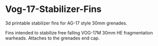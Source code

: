 # Vog-17-Stabilizer-Fins
3d printable stabilizer fins for AG-17 style 30mm grenades.

Fins intended to stabilize free falling VOG-17M 30mm HE fragmentation warheads. Attaches to the grenades end cap.
